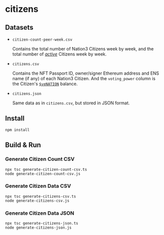 # citizens

## Datasets

- `citizen-count-peer-week.csv`

    Contains the total number of Nation3 Citizens week by week, and the total number of [_active_](https://github.com/nation3/nationcred-datasets/tree/main/nationcred#definition-of-active) Citizens week by week.
    
- `citizens.csv`

    Contains the NFT Passport ID, owner/signer Ethereum address and ENS name (if any) of each Nation3 Citizen.  And the `voting_power` column is the Citizen's [`$veNATION`](https://wiki.nation3.org/token/#venation) balance.

- `citizens.json`

    Same data as in `citizens.csv`, but stored in JSON format.

## Install

```
npm install
```

## Build & Run

### Generate Citizen Count CSV

```
npx tsc generate-citizen-count-csv.ts
node generate-citizen-count-csv.js
```

### Generate Citizen Data CSV

```
npx tsc generate-citizens-csv.ts
node generate-citizens-csv.js
```

### Generate Citizen Data JSON

```
npx tsc generate-citizens-json.ts
node generate-citizens-json.js
```
